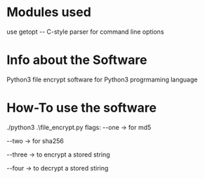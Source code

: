 # Modules used
use getopt -- C-style parser for command line options

# Info about the Software

Python3 file encrypt software for Python3 progrmaming language

# How-To use the software
./python3 .\file_encrypt.py 
	flags:
		--one -> for md5<p>
		--two -> for sha256<p>
		--three -> to encrypt a stored string<p>
		--four -> to decrypt a stored stiring<p>
